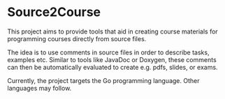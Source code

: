 # Source2Course

This project aims to provide tools that aid in creating course materials for
programming courses directly from source files.

The idea is to use comments in source files in order to describe tasks, examples etc.
Similar to tools like JavaDoc or Doxygen, these comments can then be automatically
evaluated to create e.g. pdfs, slides, or exams.

Currently, the project targets the Go programming language.
Other languages may follow.
